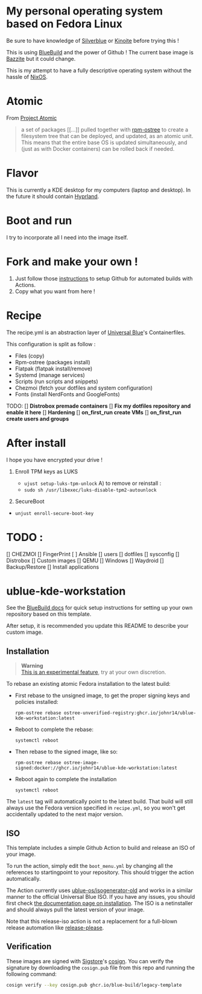 # My personal operating system based on Fedora Linux

Be sure to have knowledge of [Silverblue](https://fedoraproject.org/atomic-desktops/silverblue/) or [Kinoite](https://fedoraproject.org/atomic-desktops/kinoite/) before trying this !

This is using [BlueBuild](https://blue-build.org/) and the power of Github !
The current base image is [Bazzite](https://bazzite.gg/) but it could change.

This is my attempt to have a fully descriptive operating system without the hassle of [NixOS](https://nixos.org/).

# Atomic

From [Project Atomic]() 
> a set of packages [[...]] pulled together with [rpm-ostree](https://coreos.github.io/rpm-ostree/) to create a filesystem tree that can be deployed, and updated, as an atomic unit. This means that the entire base OS is updated simultaneously, and (just as with Docker containers) can be rolled back if needed.

# Flavor

This is currently a KDE desktop for my computers (laptop and desktop).
In the future it should contain [Hyprland](https://hyprland.org/). 

# Boot and run

I try to incorporate all I need into the image itself.

# Fork and make your own !

1) Just follow those [instructions](https://blue-build.org/how-to/setup/) to setup Github for automated builds with Actions.
2) Copy what you want from here !

# Recipe

The recipe.yml is an abstraction layer of [Universal Blue](https://universal-blue.org/)'s Containerfiles.

This configuration is split as follow :
- Files (copy)
- Rpm-ostree (packages install)
- Flatpak (flatpak install/remove)
- Systemd (manage services)
- Scripts (run scripts and snippets)
- Chezmoi (fetch your dotfiles and system configuration)
- Fonts (install NerdFonts and GoogleFonts)

TODO:
  [] __Distrobox premade containers__
  [] __Fix my dotfiles repository and enable it here__
  [] __Hardening__
  [] __on_first_run create VMs__
  [] __on_first_run create users and groups__

# After install

I hope you have encrypted your drive !

1) Enroll TPM keys as LUKS
    - `ujust setup-luks-tpm-unlock`
  A) to remove or reinstall : 
    - `sudo sh /usr/libexec/luks-disable-tpm2-autounlock`

2) SecureBoot 
  - `unjust enroll-secure-boot-key`


# TODO :
[] CHEZMOI
[] FingerPrint
[ ] Ansible
  [] users
  [] dotfiles
  [] sysconfig
[] Distrobox
  [] Custom images
[] QEMU
  [] Windows
[] Waydroid
  [] Backup/Restore
  [] Install applications


# ublue-kde-workstation

See the [BlueBuild docs](https://blue-build.org/how-to/setup/) for quick setup instructions for setting up your own repository based on this template.

After setup, it is recommended you update this README to describe your custom image.

## Installation

> **Warning**  
> [This is an experimental feature](https://www.fedoraproject.org/wiki/Changes/OstreeNativeContainerStable), try at your own discretion.

To rebase an existing atomic Fedora installation to the latest build:

- First rebase to the unsigned image, to get the proper signing keys and policies installed:
  ```
  rpm-ostree rebase ostree-unverified-registry:ghcr.io/johnr14/ublue-kde-workstation:latest
  ```
- Reboot to complete the rebase:
  ```
  systemctl reboot
  ```
- Then rebase to the signed image, like so:
  ```
  rpm-ostree rebase ostree-image-signed:docker://ghcr.io/johnr14/ublue-kde-workstation:latest
  ```
- Reboot again to complete the installation
  ```
  systemctl reboot
  ```

The `latest` tag will automatically point to the latest build. That build will still always use the Fedora version specified in `recipe.yml`, so you won't get accidentally updated to the next major version.

## ISO

This template includes a simple Github Action to build and release an ISO of your image.

To run the action, simply edit the `boot_menu.yml` by changing all the references to startingpoint to your repository. This should trigger the action automatically.

The Action currently uses [ublue-os/isogenerator-old](https://github.com/ublue-os/isogenerator-old) and works in a similar manner to the official Universal Blue ISO. If you have any issues, you should first check [the documentation page on installation](https://universal-blue.org/installation/). The ISO is a netinstaller and should always pull the latest version of your image.

Note that this release-iso action is not a replacement for a full-blown release automation like [release-please](https://github.com/googleapis/release-please).

## Verification

These images are signed with [Sigstore](https://www.sigstore.dev/)'s [cosign](https://github.com/sigstore/cosign). You can verify the signature by downloading the `cosign.pub` file from this repo and running the following command:

```bash
cosign verify --key cosign.pub ghcr.io/blue-build/legacy-template
```
